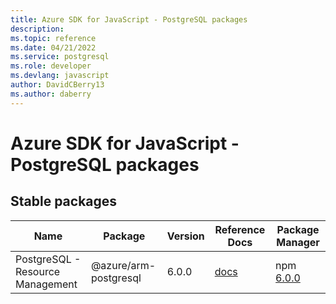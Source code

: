 ```yaml
---
title: Azure SDK for JavaScript - PostgreSQL packages
description: 
ms.topic: reference
ms.date: 04/21/2022
ms.service: postgresql
ms.role: developer
ms.devlang: javascript
author: DavidCBerry13
ms.author: daberry
---
```


# Azure SDK for JavaScript - PostgreSQL packages

## Stable packages

| Name                  | Package              | Version          | Reference Docs         | Package Manager                |
|-----------------------|----------------------|------------------|------------------------|--------------------------------|
| PostgreSQL - Resource Management | @azure/arm-postgresql | 6.0.0 | [docs](/azure/javascript/sdk/sdk-demo2/postgresql/azure-arm-postgresql/stable)  | npm [6.0.0](https://www.npmjs.com/package/%40azure%2Farm-postgresql) |
 

 


 